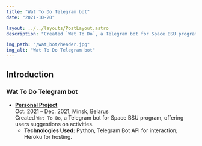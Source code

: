 ```yaml
---
title: "Wat To Do Telegram bot"
date: "2021-10-20"

layout: ../../layouts/PostLayout.astro
description: "Created `Wat To Do`, a Telegram bot for Space BSU program, offering users suggestions on activities."

img_path: "/wat_bot/header.jpg"
img_alt: "Wat To Do Telegram bot"
---
```


## Introduction

### Wat To Do Telegram bot

- **[Personal Project](https://github.com/gromdimon/telegram_what_bot)**\
  Oct. 2021 – Dec. 2021, Minsk, Belarus\
  Created `Wat To Do`, a Telegram bot for Space BSU program, offering users suggestions on activities.
  - **Technologies Used:** Python, Telegram Bot API for interaction; Heroku for hosting.

